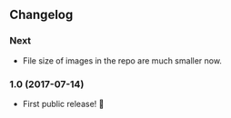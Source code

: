 ## Changelog

### Next
- File size of images in the repo are much smaller now.

### 1.0 (2017-07-14)

- First public release! 🎉
